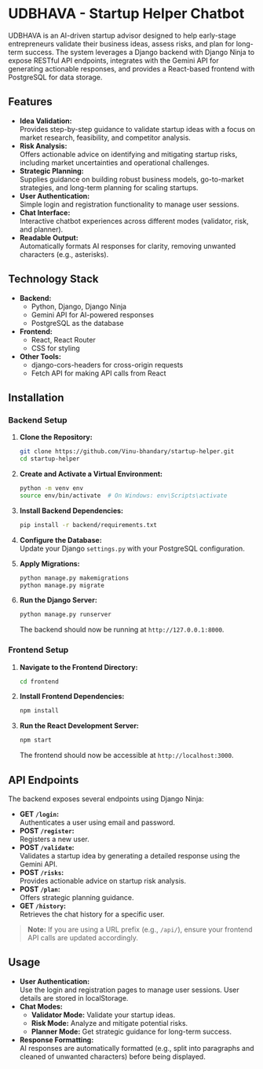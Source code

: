 # UDBHAVA - Startup Helper Chatbot

UDBHAVA is an AI-driven startup advisor designed to help early-stage entrepreneurs validate their business ideas, assess risks, and plan for long-term success. The system leverages a Django backend with Django Ninja to expose RESTful API endpoints, integrates with the Gemini API for generating actionable responses, and provides a React-based frontend with PostgreSQL for data storage.


## Features

- **Idea Validation:**  
  Provides step-by-step guidance to validate startup ideas with a focus on market research, feasibility, and competitor analysis.
- **Risk Analysis:**  
  Offers actionable advice on identifying and mitigating startup risks, including market uncertainties and operational challenges.
- **Strategic Planning:**  
  Supplies guidance on building robust business models, go-to-market strategies, and long-term planning for scaling startups.
- **User Authentication:**  
  Simple login and registration functionality to manage user sessions.
- **Chat Interface:**  
  Interactive chatbot experiences across different modes (validator, risk, and planner).
- **Readable Output:**  
  Automatically formats AI responses for clarity, removing unwanted characters (e.g., asterisks).

## Technology Stack

- **Backend:**  
  - Python, Django, Django Ninja  
  - Gemini API for AI-powered responses  
  - PostgreSQL as the database
- **Frontend:**  
  - React, React Router  
  - CSS for styling
- **Other Tools:**  
  - django-cors-headers for cross-origin requests  
  - Fetch API for making API calls from React

## Installation

### Backend Setup

1. **Clone the Repository:**

   ```bash
   git clone https://github.com/Vinu-bhandary/startup-helper.git
   cd startup-helper
   ```

2. **Create and Activate a Virtual Environment:**

   ```bash
   python -m venv env
   source env/bin/activate  # On Windows: env\Scripts\activate
   ```

3. **Install Backend Dependencies:**

   ```bash
   pip install -r backend/requirements.txt
   ```

4. **Configure the Database:**  
   Update your Django `settings.py` with your PostgreSQL configuration.

5. **Apply Migrations:**

   ```bash
   python manage.py makemigrations
   python manage.py migrate
   ```

6. **Run the Django Server:**

   ```bash
   python manage.py runserver
   ```

   The backend should now be running at `http://127.0.0.1:8000`.

### Frontend Setup

1. **Navigate to the Frontend Directory:**

   ```bash
   cd frontend
   ```

2. **Install Frontend Dependencies:**

   ```bash
   npm install
   ```

3. **Run the React Development Server:**

   ```bash
   npm start
   ```

   The frontend should now be accessible at `http://localhost:3000`.

## API Endpoints

The backend exposes several endpoints using Django Ninja:

- **GET `/login`:**  
  Authenticates a user using email and password.
- **POST `/register`:**  
  Registers a new user.
- **POST `/validate`:**  
  Validates a startup idea by generating a detailed response using the Gemini API.
- **POST `/risks`:**  
  Provides actionable advice on startup risk analysis.
- **POST `/plan`:**  
  Offers strategic planning guidance.
- **GET `/history`:**  
  Retrieves the chat history for a specific user.

> **Note:** If you are using a URL prefix (e.g., `/api/`), ensure your frontend API calls are updated accordingly.

## Usage

- **User Authentication:**  
  Use the login and registration pages to manage user sessions. User details are stored in localStorage.
- **Chat Modes:**  
  - **Validator Mode:** Validate your startup ideas.
  - **Risk Mode:** Analyze and mitigate potential risks.
  - **Planner Mode:** Get strategic guidance for long-term success.
- **Response Formatting:**  
  AI responses are automatically formatted (e.g., split into paragraphs and cleaned of unwanted characters) before being displayed.
